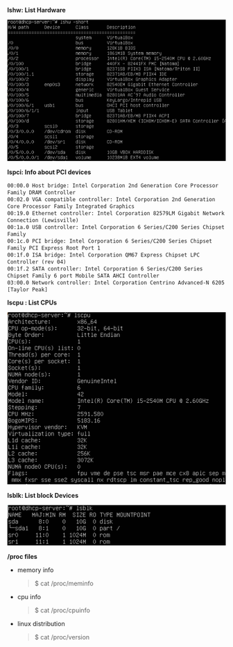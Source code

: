 
__lshw: List Hardware__

   ![](/docs/images/linux-hardware-list.png)

__lspci: Info about PCI devices__

    00:00.0 Host bridge: Intel Corporation 2nd Generation Core Processor Family DRAM Controller
    00:02.0 VGA compatible controller: Intel Corporation 2nd Generation Core Processor Family Integrated Graphics
    00:19.0 Ethernet controller: Intel Corporation 82579LM Gigabit Network Connection (Lewisville)
    00:1a.0 USB controller: Intel Corporation 6 Series/C200 Series Chipset Family
    00:1c.0 PCI bridge: Intel Corporation 6 Series/C200 Series Chipset Family PCI Express Root Port 1
    00:1f.0 ISA bridge: Intel Corporation QM67 Express Chipset LPC Controller (rev 04)
    00:1f.2 SATA controller: Intel Corporation 6 Series/C200 Series Chipset Family 6 port Mobile SATA AHCI Controller
    03:00.0 Network controller: Intel Corporation Centrino Advanced-N 6205 [Taylor Peak]


__lscpu : List CPUs__

   ![](/docs/images/linux-hardware-lscpu.png)
   
__lsblk: List block Devices__

   ![](/docs/images/linux-hardware-lsblk.png)

__/proc files__   
* memory info  
  > $ cat /proc/meminfo  

* cpu info
  >  $ cat /proc/cpuinfo

* linux distribution
  > $ cat /proc/version




